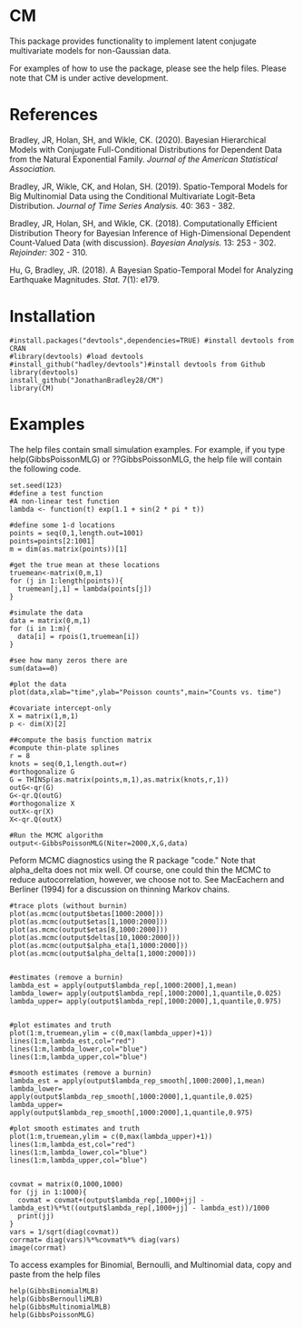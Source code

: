 # CM
This package provides functionality to implement latent conjugate multivariate models for non-Gaussian data.

For examples of how to use the package, please see the help files. Please note that CM is under active development.

# References

Bradley, JR, Holan, SH, and Wikle, CK. (2020). Bayesian Hierarchical Models with Conjugate Full-Conditional Distributions for Dependent Data from the Natural Exponential Family. *Journal of the American Statistical Association.*

Bradley, JR, Wikle, CK, and Holan, SH. (2019). Spatio-Temporal Models for Big Multinomial Data using the Conditional Multivariate Logit-Beta Distribution. *Journal of Time Series Analysis.* 40: 363 - 382.

Bradley, JR, Holan, SH, and Wikle, CK. (2018). Computationally Efficient Distribution Theory for Bayesian Inference of High-Dimensional Dependent Count-Valued Data (with discussion). *Bayesian Analysis.* 13: 253 - 302. *Rejoinder:* 302 - 310.

Hu, G, Bradley, JR. (2018). A Bayesian Spatio-Temporal Model for Analyzing Earthquake Magnitudes. *Stat.* 7(1): e179.

# Installation
```
#install.packages("devtools",dependencies=TRUE) #install devtools from CRAN
#library(devtools) #load devtools
#install_github("hadley/devtools")#install devtools from Github
library(devtools)
install_github("JonathanBradley28/CM")
library(CM)
```
# Examples 
The help files contain small simulation examples. For example, if you type help(GibbsPoissonMLG) or ??GibbsPoissonMLG, the help file will contain the following code.
```
set.seed(123)
#define a test function
#A non-linear test function
lambda <- function(t) exp(1.1 + sin(2 * pi * t))

#define some 1-d locations
points = seq(0,1,length.out=1001)
points=points[2:1001]
m = dim(as.matrix(points))[1]

#get the true mean at these locations
truemean<-matrix(0,m,1)
for (j in 1:length(points)){
  truemean[j,1] = lambda(points[j])
}

#simulate the data
data = matrix(0,m,1)
for (i in 1:m){
  data[i] = rpois(1,truemean[i])
}

#see how many zeros there are
sum(data==0)

#plot the data
plot(data,xlab="time",ylab="Poisson counts",main="Counts vs. time")

#covariate intercept-only
X = matrix(1,m,1)
p <- dim(X)[2]

##compute the basis function matrix
#compute thin-plate splines
r = 8
knots = seq(0,1,length.out=r)
#orthogonalize G
G = THINSp(as.matrix(points,m,1),as.matrix(knots,r,1))
outG<-qr(G)
G<-qr.Q(outG)
#orthogonalize X
outX<-qr(X)
X<-qr.Q(outX)

#Run the MCMC algorithm
output<-GibbsPoissonMLG(Niter=2000,X,G,data)
```

Peform MCMC diagnostics using the R package "code." Note that alpha_delta does not mix well. Of course, one could thin the MCMC to reduce autocorrelation, however, we choose not to. See MacEachern and Berliner (1994) for a discussion on thinning Markov chains.

```
#trace plots (without burnin)
plot(as.mcmc(output$betas[1000:2000]))
plot(as.mcmc(output$etas[1,1000:2000]))
plot(as.mcmc(output$etas[8,1000:2000]))
plot(as.mcmc(output$deltas[10,1000:2000]))
plot(as.mcmc(output$alpha_eta[1,1000:2000]))
plot(as.mcmc(output$alpha_delta[1,1000:2000]))


#estimates (remove a burnin)
lambda_est = apply(output$lambda_rep[,1000:2000],1,mean)
lambda_lower= apply(output$lambda_rep[,1000:2000],1,quantile,0.025)
lambda_upper= apply(output$lambda_rep[,1000:2000],1,quantile,0.975)


#plot estimates and truth
plot(1:m,truemean,ylim = c(0,max(lambda_upper)+1))
lines(1:m,lambda_est,col="red")
lines(1:m,lambda_lower,col="blue")
lines(1:m,lambda_upper,col="blue")

#smooth estimates (remove a burnin)
lambda_est = apply(output$lambda_rep_smooth[,1000:2000],1,mean)
lambda_lower= apply(output$lambda_rep_smooth[,1000:2000],1,quantile,0.025)
lambda_upper= apply(output$lambda_rep_smooth[,1000:2000],1,quantile,0.975)

#plot smooth estimates and truth
plot(1:m,truemean,ylim = c(0,max(lambda_upper)+1))
lines(1:m,lambda_est,col="red")
lines(1:m,lambda_lower,col="blue")
lines(1:m,lambda_upper,col="blue")


covmat = matrix(0,1000,1000)
for (jj in 1:1000){
  covmat = covmat+(output$lambda_rep[,1000+jj] - lambda_est)%*%t((output$lambda_rep[,1000+jj] - lambda_est))/1000
  print(jj)
}
vars = 1/sqrt(diag(covmat))
corrmat= diag(vars)%*%covmat%*% diag(vars)
image(corrmat)

```

To access examples for Binomial, Bernoulli, and Multinomial data, copy and paste from the help files

```
help(GibbsBinomialMLB)
help(GibbsBernoulliMLB)
help(GibbsMultinomialMLB)
help(GibbsPoissonMLG)
```
